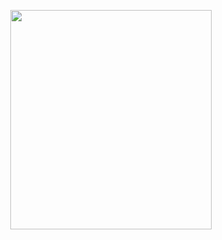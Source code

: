 <p align="center">
<img src="https://mhabibr02.github.io/Page-Web-Development/assets/img/portfolio/webdev-15.png" width="80%" height="30%">
</p>
